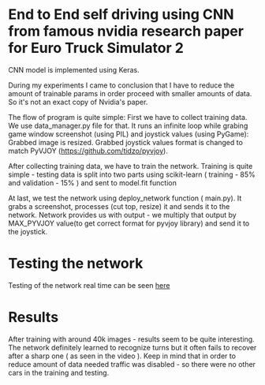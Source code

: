 # End to End self driving using CNN from famous nvidia research paper for Euro Truck Simulator 2

CNN model is implemented using Keras.

During my experiments I came to conclusion that I have to reduce the amount of trainable params in order proceed with smaller amounts of data. So it's not an exact copy of Nvidia's paper.

The flow of program is quite simple:
First we have to collect training data. We use data_manager.py file for that. 
It runs an infinite loop while grabing game window screenshot (using PIL) and joystick values (using PyGame):
Grabbed image is resized.
Grabbed joystick values format is changed to match PyVJOY (https://github.com/tidzo/pyvjoy).

After collecting training data, we have to train the network.
Training is quite simple -  testing data is split into two parts  using scikit-learn ( training - 85% and validation - 15% ) and sent to model.fit function

At last, we test the network using deploy_network function ( main.py). It grabs a screenshot, processes (cut top, resize) it and sends it to the network. Network provides us with output - we multiply that output by MAX_PYVJOY value(to get correct format for pyvjoy library) and send it to the joystick. 


# Testing the network

Testing of the network real time can be seen [here](https://www.youtube.com/watch?v=DJMNs5P3aUw) 


# Results

After training with around 40k images - results seem to be quite interesting. The network definitely learned to recognize turns but it often fails to recover after a sharp one ( as seen in the video ). Keep in mind that in order to reduce amount of data needed traffic was disabled - so there were no other cars in the training and testing. 
